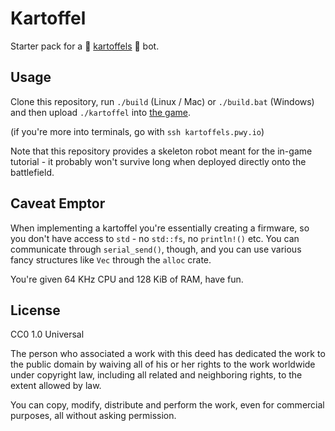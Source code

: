 # Kartoffel

Starter pack for a 🥔 [kartoffels](https://github.com/Patryk27/kartoffels) 🥔
bot.

## Usage

Clone this repository, run `./build` (Linux / Mac) or `./build.bat` (Windows)
and then upload `./kartoffel` into [the game](https://kartoffels.pwy.io).

(if you're more into terminals, go with `ssh kartoffels.pwy.io`)

Note that this repository provides a skeleton robot meant for the in-game
tutorial - it probably won't survive long when deployed directly onto the
battlefield.

## Caveat Emptor

When implementing a kartoffel you're essentially creating a firmware, so you
don't have access to `std` - no `std::fs`, no `println!()` etc. You can
communicate through `serial_send()`, though, and you can use various fancy
structures like `Vec` through the `alloc` crate.

You're given 64 KHz CPU and 128 KiB of RAM, have fun.

## License

CC0 1.0 Universal

The person who associated a work with this deed has dedicated the work to the
public domain by waiving all of his or her rights to the work worldwide under
copyright law, including all related and neighboring rights, to the extent
allowed by law.

You can copy, modify, distribute and perform the work, even for commercial
purposes, all without asking permission.
